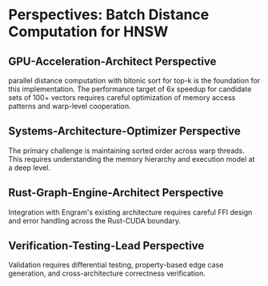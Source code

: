 # Perspectives: Batch Distance Computation for HNSW

## GPU-Acceleration-Architect Perspective

parallel distance computation with bitonic sort for top-k is the foundation for this implementation. The performance target of 6x speedup for candidate sets of 100+ vectors requires careful optimization of memory access patterns and warp-level cooperation.

## Systems-Architecture-Optimizer Perspective

The primary challenge is maintaining sorted order across warp threads. This requires understanding the memory hierarchy and execution model at a deep level.

## Rust-Graph-Engine-Architect Perspective

Integration with Engram's existing architecture requires careful FFI design and error handling across the Rust-CUDA boundary.

## Verification-Testing-Lead Perspective

Validation requires differential testing, property-based edge case generation, and cross-architecture correctness verification.
